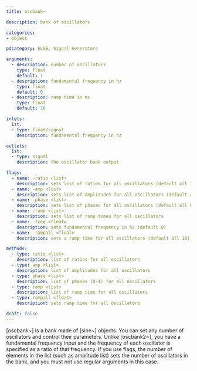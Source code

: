 ```yaml
---
title: oscbank~

description: bank of oscillators

categories:
- object

pdcategory: ELSE, Signal Generators

arguments:
  - description: number of oscillators 
    type: float
    default: 1
  - description: fundamental frequency in hz
    type: float
    default: 0
  - description: ramp time in ms
    type: float
    default: 10

inlets:
  1st:
  - type: float/signal
    description: fundamental frequency in hz

outlets:
  1st:
  - type: signal
    description: the oscillator bank output

flags:
  - name: -ratio <list>
    description: sets list of ratios for all oscillators (default all 1)
  - name: -amp <list>
    description: sets list of amplitudes for all oscillators (default all 1)
  - name: -phase <list>
    description: sets list of phases for all oscillators (default all 0)
  - name: -ramp <list>
    description: sets list of ramp times for all oscillators
  - name: -freq <float>
    description: sets fundamental frequency in hz (default 0)
  - name: -rampall <float>
    description: sets a ramp time for all oscillators (default all 10)

methods:
  - type: ratio <list>
    description: list of ratios for all oscillators
  - type: amp <list>
    description: list of amplitudes for all oscillators
  - type: phase <list>
    description: list of phases (0-1) for all oscillators
  - type: ramp <list>
    description: list of ramp time for all oscillators
  - type: rampall <float>
    description: sets ramp time for all oscillators

draft: false
---
```


[oscbank~] is a bank made of [sine~] objects. You can set any number of oscillators and control their parameters. Unlike [oscbank2~], you have a fundamental frequency input and the frequency of each oscillator is specified as a ratio of that frequency. If you use flags, the number of elements in the list (such as amplitude list) sets the number of oscillators in the bank, and you must not use regular arguments in this case.
